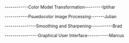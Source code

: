 ------------Color Model Transformation---------Iptihar 










------------Psuedocolor image Processing-------Julian









----------------Smoothing and Sharpening-----------Brad









-----------------Graphical User Interface-----------Marcus